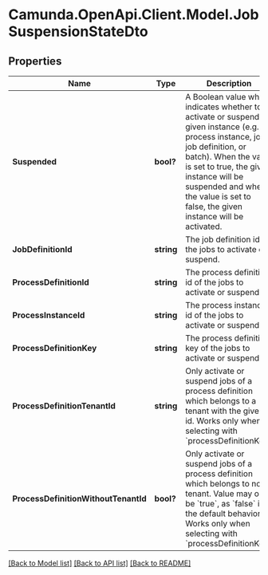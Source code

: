 # Camunda.OpenApi.Client.Model.JobSuspensionStateDto

## Properties

Name | Type | Description | Notes
------------ | ------------- | ------------- | -------------
**Suspended** | **bool?** | A Boolean value which indicates whether to activate or suspend a given instance  (e.g. process instance, job, job definition, or batch). When the value is set to true,  the given instance will be suspended and when the value is set to false,  the given instance will be activated. | [optional] 
**JobDefinitionId** | **string** | The job definition id of the jobs to activate or suspend. | [optional] 
**ProcessDefinitionId** | **string** | The process definition id of the jobs to activate or suspend. | [optional] 
**ProcessInstanceId** | **string** | The process instance id of the jobs to activate or suspend. | [optional] 
**ProcessDefinitionKey** | **string** | The process definition key of the jobs to activate or suspend. | [optional] 
**ProcessDefinitionTenantId** | **string** | Only activate or suspend jobs of a process definition which belongs to a tenant with the given id. Works only when selecting with &#x60;processDefinitionKey&#x60;. | [optional] 
**ProcessDefinitionWithoutTenantId** | **bool?** | Only activate or suspend jobs of a process definition which belongs to no tenant. Value may only be &#x60;true&#x60;, as &#x60;false&#x60; is the default behavior. Works only when selecting with &#x60;processDefinitionKey&#x60;. | [optional] 

[[Back to Model list]](../README.md#documentation-for-models) [[Back to API list]](../README.md#documentation-for-api-endpoints) [[Back to README]](../README.md)

